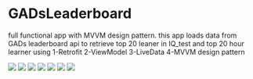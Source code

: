 # GADsLeaderboard

full functional app with MVVM design pattern. this app loads data from GADs leaderboard api to retrieve top 20 leaner in IQ_test and top 20 hour learner using 
1-Retrofit 
2-ViewModel 
3-LiveData 
4-MVVM design pattern

<img src="splash.png"/>
<img src="home loading.png" />
<img src="home learner.png" />
<img src="learner IQ.png" />
<img src="submit acitity.png"/>
<img src="error_dialog.png"/>
<img src="confirmation dialog.png"/>
